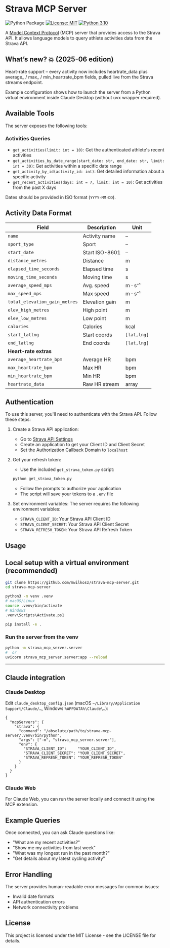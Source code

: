 # Strava MCP Server

![Python Package](https://github.com/tomekkorbak/strava-mcp-server/workflows/Python%20Package/badge.svg)
[![License: MIT](https://img.shields.io/badge/License-MIT-yellow.svg)](https://opensource.org/licenses/MIT)
[![Python 3.10](https://img.shields.io/badge/python-3.10-blue.svg)](https://www.python.org/downloads/release/python-3100/)

A [Model Context Protocol](https://modelcontextprotocol.io/introduction) (MCP) server that provides access to the Strava API. It allows language models to query athlete activities data from the Strava API.

## What’s new? :boom: (2025-06 edition)

Heart-rate support – every activity now includes heartrate_data plus average_ / max_ / min_heartrate_bpm fields, pulled live from the Strava streams endpoint.

Example configuration shows how to launch the server from a Python virtual environment inside Claude Desktop (without uvx wrapper required).

## Available Tools

The server exposes the following tools:

### Activities Queries

- `get_activities(limit: int = 10)`: Get the authenticated athlete's recent activities
- `get_activities_by_date_range(start_date: str, end_date: str, limit: int = 30)`: Get activities within a specific date range
- `get_activity_by_id(activity_id: int)`: Get detailed information about a specific activity
- `get_recent_activities(days: int = 7, limit: int = 10)`: Get activities from the past X days

Dates should be provided in ISO format (`YYYY-MM-DD`).

## Activity Data Format

| Field | Description | Unit |
|-------|-------------|------|
| `name` | Activity name | – |
| `sport_type` | Sport | – |
| `start_date` | Start ISO-8601 | – |
| `distance_metres` | Distance | m |
| `elapsed_time_seconds` | Elapsed time | s |
| `moving_time_seconds` | Moving time | s |
| `average_speed_mps` | Avg. speed | m · s⁻¹ |
| `max_speed_mps` | Max speed | m · s⁻¹ |
| `total_elevation_gain_metres` | Elevation gain | m |
| `elev_high_metres` | High point | m |
| `elev_low_metres` | Low point | m |
| `calories` | Calories | kcal |
| `start_latlng` | Start coords | `[lat,lng]` |
| `end_latlng` | End coords | `[lat,lng]` |
| **Heart-rate extras** |||
| `average_heartrate_bpm` | Average HR | bpm |
| `max_heartrate_bpm` | Max HR | bpm |
| `min_heartrate_bpm` | Min HR | bpm |
| `heartrate_data` | Raw HR stream | array |

## Authentication

To use this server, you'll need to authenticate with the Strava API. Follow these steps:

1. Create a Strava API application:
   - Go to [Strava API Settings](https://www.strava.com/settings/api)
   - Create an application to get your Client ID and Client Secret
   - Set the Authorization Callback Domain to `localhost`

2. Get your refresh token:
   - Use the included `get_strava_token.py` script:
   ```bash
   python get_strava_token.py
   ```
   - Follow the prompts to authorize your application
   - The script will save your tokens to a `.env` file

3. Set environment variables:
   The server requires the following environment variables:
   - `STRAVA_CLIENT_ID`: Your Strava API Client ID
   - `STRAVA_CLIENT_SECRET`: Your Strava API Client Secret
   - `STRAVA_REFRESH_TOKEN`: Your Strava API Refresh Token

## Usage

## Local setup with a virtual environment (recommended)

```bash
git clone https://github.com/mwilkosz/strava-mcp-server.git
cd strava-mcp-server

python3 -m venv .venv
# macOS/Linux
source .venv/bin/activate
# Windows
.venv\Scripts\Activate.ps1

pip install -e .
```

### Run the server from the venv

```bash
python -m strava_mcp_server.server
#  or
uvicorn strava_mcp_server.server:app --reload
```

---

## Claude integration

### Claude Desktop

Edit `claude_desktop_config.json` (macOS `~/Library/Application Support/Claude/…`, Windows `%APPDATA%\Claude\…`):

```jsonc
{
  "mcpServers": {
    "strava": {
      "command": "/absolute/path/to/strava-mcp-server/.venv/bin/python",
      "args": ["-m", "strava_mcp_server.server"],
      "env": {
        "STRAVA_CLIENT_ID":     "YOUR_CLIENT_ID",
        "STRAVA_CLIENT_SECRET": "YOUR_CLIENT_SECRET",
        "STRAVA_REFRESH_TOKEN": "YOUR_REFRESH_TOKEN"
      }
    }
  }
}
```

### Claude Web

For Claude Web, you can run the server locally and connect it using the MCP extension.

## Example Queries

Once connected, you can ask Claude questions like:

- "What are my recent activities?"
- "Show me my activities from last week"
- "What was my longest run in the past month?"
- "Get details about my latest cycling activity"

## Error Handling

The server provides human-readable error messages for common issues:

- Invalid date formats
- API authentication errors
- Network connectivity problems

## License

This project is licensed under the MIT License - see the LICENSE file for details.
